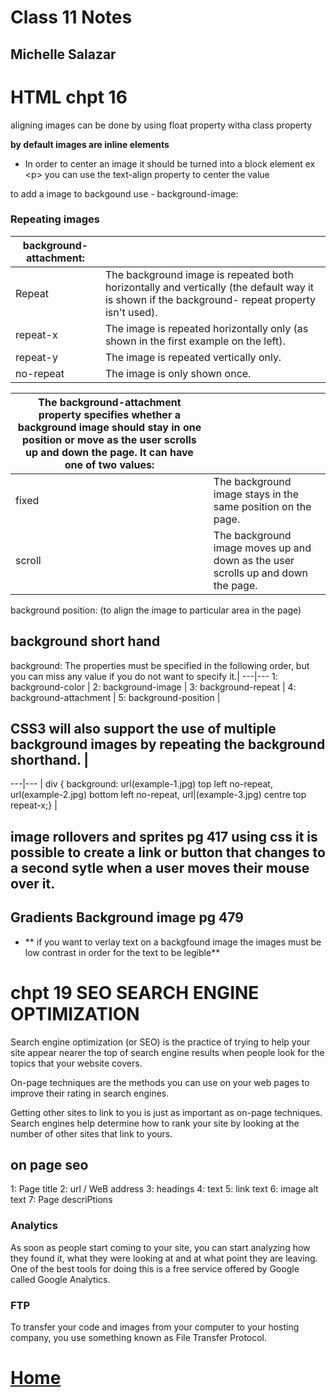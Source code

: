 # Class 11 Notes
## Michelle Salazar

# HTML chpt 16

aligning images can be done by using float property witha  class property

**by default images are inline elements**
* In order to center an image it should be turned into a block element ex \<p>
you can use the text-align property to center the value

to add a image to backgound use - background-image:
### Repeating images
background-attachment: | |
---|---
Repeat | The background image is repeated both horizontally and vertically (the default way it is shown if the background- repeat property isn't used).
repeat-x | The image is repeated horizontally only (as shown in the first example on the left).
repeat-y| The image is repeated vertically only.
no-repeat |The image is only shown once. 


The background-attachment property specifies whether a background image should stay in one position or move as the user scrolls up and down the page. It can have one of two values:| |
---|---
| fixed | The background image stays in the same position on the page.
| scroll | The background image moves up and down as the user scrolls up and down the page.

background position: \(to align the image to particular area in the page)

## background short hand
background:  The properties must be specified in the following order, but you can miss any value if you do not want to specify it.|
---|---
1: background-color |
2: background-image |
3: background-repeat |
4: background-attachment |
 5: background-position |

## CSS3 will also support the use of multiple background images by repeating the background shorthand. |
 ---|---
| div \{ background: url\(example-1.jpg) top left no-repeat, url\(example-2.jpg) bottom left no-repeat, url|(example-3.jpg) centre top repeat-x;} |

## image rollovers and sprites pg 417 using css it is possible to create a link or button that changes to a second sytle when a user moves their mouse over it. 

## Gradients Background image pg 479

* ** if you want to verlay text on a backgfound image the images must be low contrast in order for the text to be legible**

# chpt 19  SEO SEARCH ENGINE OPTIMIZATION

Search engine optimization (or SEO) is the practice of trying
to help your site appear nearer the top of search engine results when people look for the topics that your website covers.

On-page techniques are the methods you can use on your web pages to improve their rating in search engines.

Getting other sites to link to you is just as important as on-page techniques. Search engines help determine how to rank your
site by looking at the number of other sites that link to yours.

## on page seo
1: Page title
2: url / WeB address
3: headings
4: text
5: link text
6: image alt text
7: Page descriPtions


### Analytics
As soon as people start coming to your site, you can start analyzing how they found it, what they were looking at and at what point they are leaving. One of the best tools for doing this is a free service offered by Google called Google Analytics.

### FTP
To transfer your code and images from your computer to your hosting company, you use something known as File Transfer Protocol.

# [Home](https://misalz.github.io/Reading-Notes)
